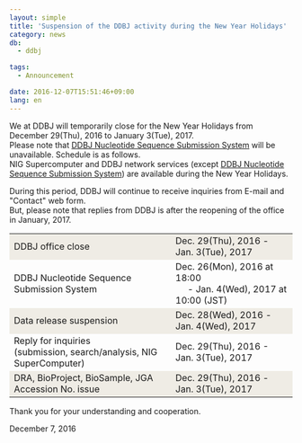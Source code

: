 ```yaml
---
layout: simple
title: 'Suspension of the DDBJ activity during the New Year Holidays'
category: news
db:
  - ddbj

tags:
  - Announcement

date: 2016-12-07T15:51:46+09:00
lang: en
---
```


<p>We at DDBJ will temporarily close for the New Year Holidays from December 29(Thu), 2016 to January 3(Tue), 2017.<br>Please note that <a href="/ddbj/web-submission-e.html">DDBJ Nucleotide Sequence Submission System</a> will be unavailable. Schedule is as follows.<br>NIG Supercomputer and DDBJ network services (except <a href="/ddbj/web-submission-e.html">DDBJ Nucleotide Sequence Submission System</a>) are available during the New Year Holidays.</p>

<p>During this period, DDBJ will continue to receive inquiries from E-mail and "Contact" web form.<br>But, please note that replies from DDBJ is after the reopening of the office in January, 2017.</p>

<table>
    <tbody>
        <tr>
            <td style="border-color: #999999; background-color: #efece5;">DDBJ office close</td>
            <td style="border-color: #999999; background-color: #efece5;">Dec. 29(Thu), 2016 - Jan. 3(Tue), 2017</td>
        </tr>
        <tr>
            <td style="border-color: #999999;">DDBJ Nucleotide Sequence Submission System</td>
            <td style="border-color: #999999;">Dec. 26(Mon), 2016 at 18:00<br>     - Jan. 4(Wed), 2017 at 10:00 (JST)</td>
        </tr>
        <tr>
            <td style="border-color: #999999; background-color: #efece5;">Data release suspension</td>
            <td style="border-color: #999999; background-color: #efece5;">Dec. 28(Wed), 2016 - Jan. 4(Wed), 2017</td>
        </tr>
        <tr>
            <td style="border-color: #999999;">Reply for inquiries<br>(submission, search/analysis, NIG SuperComputer)</td>
            <td style="border-color: #999999;">Dec. 29(Thu), 2016 - Jan. 3(Tue), 2017</td>
        </tr>
        <tr>
            <td style="border-color: #999999; background-color: #efece5;">DRA, BioProject, BioSample, JGA Accession No. issue</td>
            <td style="border-color: #999999; background-color: #efece5;">Dec. 29(Thu), 2016 - Jan. 3(Tue), 2017</td>
        </tr>
    </tbody>
</table>

<p>Thank you for your understanding and cooperation.</p>

<p>December 7, 2016</p>
